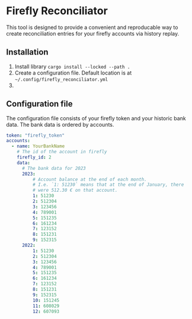 # Firefly Reconciliator

This tool is designed to provide a convenient and reproducable way to create
reconciliation entries for your firefly accounts via history replay.

## Installation

1. Install library `cargo install --locked --path .`
1. Create a configuration file.
  Default location is at `~/.config/firefly_reconciliator.yml`
1.

## Configuration file

The configuration file consists of your firefly token and your historic bank data.
The bank data is ordered by accounts.

```yml
token: "firefly_token"
accounts:
  - name: YourBankName
    # The id of the account in firefly
    firefly_id: 2
    data:
      # The bank data for 2023
      2023:
          # Account balance at the end of each month.
          # I.e. `1: 51230` means that at the end of January, there
          # were 512.30 € on that account.
          1: 51230
          2: 512304
          3: 123456
          4: 789001
          5: 151235
          6: 161234
          7: 123152
          8: 151231
          9: 152315
      2022:
          1: 51230
          2: 512304
          3: 123456
          4: 789001
          5: 151235
          6: 161234
          7: 123152
          8: 151231
          9: 152315
          10: 151245
          11: 608029
          12: 607093
```

